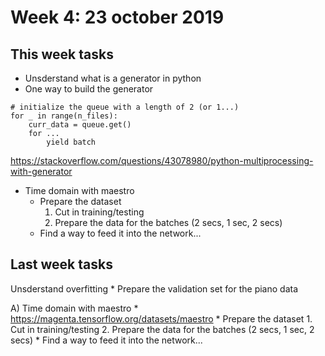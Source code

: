 # Week 4: 23 october 2019


## This week tasks

- Unsderstand what is a generator in python
- One way to build the generator
```
# initialize the queue with a length of 2 (or 1...)
for _ in range(n_files):
    curr_data = queue.get()
    for ...
        yield batch

```
  https://stackoverflow.com/questions/43078980/python-multiprocessing-with-generator

- Time domain with maestro
  	* Prepare the dataset
  	  1. Cut in training/testing
  	  2. Prepare the data for the batches (2 secs, 1 sec, 2 secs) 
  	* Find a way to feed it into the network...
    

## Last week tasks

Unsderstand overfitting
	* Prepare the validation set for the piano data

A) Time domain with maestro
    * https://magenta.tensorflow.org/datasets/maestro
  	* Prepare the dataset
  	  1. Cut in training/testing
  	  2. Prepare the data for the batches (2 secs, 1 sec, 2 secs) 
  	* Find a way to feed it into the network...